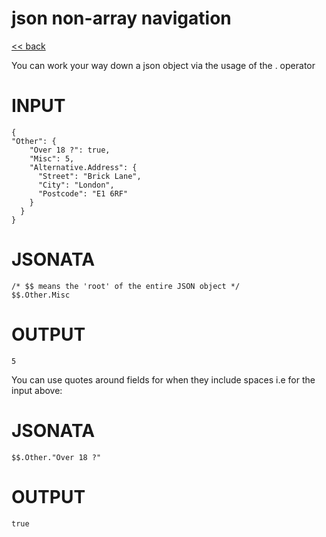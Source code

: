 # json non-array navigation

[<< back](readme.md)

You can work your way down a json object via the usage of the . operator

# INPUT
```
{
"Other": {
    "Over 18 ?": true,
    "Misc": 5,
    "Alternative.Address": {
      "Street": "Brick Lane",
      "City": "London",
      "Postcode": "E1 6RF"
    }
  }
}
```

# JSONATA
```
/* $$ means the 'root' of the entire JSON object */
$$.Other.Misc
```

# OUTPUT
```
5
```

You can use quotes around fields for when they include spaces i.e for the input above:

# JSONATA
```
$$.Other."Over 18 ?"
```

# OUTPUT
```
true
```